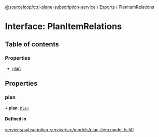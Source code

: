 [@sourceloop/ctrl-plane-subscription-service](../README.md) / [Exports](../modules.md) / PlanItemRelations

# Interface: PlanItemRelations

## Table of contents

### Properties

- [plan](PlanItemRelations.md#plan)

## Properties

### plan

• **plan**: [`Plan`](../classes/Plan.md)

#### Defined in

[services/subscription-service/src/models/plan-item.model.ts:50](https://github.com/sourcefuse/arc-saas/blob/c6084d0/services/subscription-service/src/models/plan-item.model.ts#L50)

